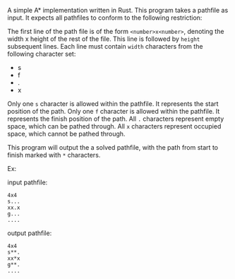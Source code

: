 A simple A* implementation written in Rust.
This program takes a pathfile as input. It expects all pathfiles to conform to the following restriction:

The first line of the path file is of the form `<number>x<number>`, denoting the width x height of the rest of the file.
This line is followed by `height` subsequent lines. Each line must contain `width` characters from the following character set:
- s
- f
- .
- x

Only one `s` character is allowed within the pathfile. It represents the start position of the path.
Only one `f` character is allowed within the pathfile. It represents the finish position of the path.
All `.` characters represent empty space, which can be pathed through.
All `x` characters represent occupied space, which cannot be pathed through.

This program will output the a solved pathfile, with the path from start to finish marked with `*` characters.

Ex:

input pathfile:

    4x4 
    s... 
    xx.x 
    g... 
    .... 

output pathfile:

    4x4 
    s**. 
    xx*x 
    g**. 
    ....
